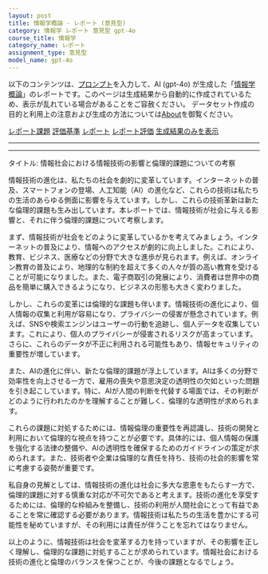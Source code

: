 ```yaml
---
layout: post
title: 情報学概論 - レポート (意見型)
category: 情報学 レポート 意見型 gpt-4o
course_title: 情報学
category_name: レポート
assignment_type: 意見型
model_name: gpt-4o
---
```


以下のコンテンツは、[プロンプト](https://github.com/takedatoshiyuki/synthetic_assignments/tree/main/generated/情報学/gpt-4o/prompt_レポート-意見型.md)を入力して、AI (gpt-4o) が生成した「[情報学概論](/contents/情報学/)」のレポートです。このページは生成結果から自動的に作成されているため、表示が乱れている場合があることをご容赦ください。
データセット作成の目的と利用上の注意および生成の方法については[About](/About)を御覧ください。

[レポート課題](../レポート課題-意見型)
[評価基準](../評価基準-意見型)
[レポート](../レポート-意見型)
[レポート評価](../レポート評価-意見型)
[生成結果のみを表示](https://github.com/takedatoshiyuki/synthetic_assignments/tree/main/generated/情報学/gpt-4o/レポート-意見型.md)
  

***
***
  
タイトル: 情報社会における情報技術の影響と倫理的課題についての考察

情報技術の進化は、私たちの社会を劇的に変革しています。インターネットの普及、スマートフォンの登場、人工知能（AI）の進化など、これらの技術は私たちの生活のあらゆる側面に影響を与えています。しかし、これらの技術革新は新たな倫理的課題も生み出しています。本レポートでは、情報技術が社会に与える影響と、それに伴う倫理的課題について考察します。

まず、情報技術が社会をどのように変革しているかを考えてみましょう。インターネットの普及により、情報へのアクセスが劇的に向上しました。これにより、教育、ビジネス、医療などの分野で大きな進歩が見られます。例えば、オンライン教育の普及により、地理的な制約を超えて多くの人々が質の高い教育を受けることが可能になりました。また、電子商取引の発展により、消費者は世界中の商品を簡単に購入できるようになり、ビジネスの形態も大きく変わりました。

しかし、これらの変革には倫理的な課題も伴います。情報技術の進化により、個人情報の収集と利用が容易になり、プライバシーの侵害が懸念されています。例えば、SNSや検索エンジンはユーザーの行動を追跡し、個人データを収集しています。これにより、個人のプライバシーが侵害されるリスクが高まっています。さらに、これらのデータが不正に利用される可能性もあり、情報セキュリティの重要性が増しています。

また、AIの進化に伴い、新たな倫理的課題が浮上しています。AIは多くの分野で効率性を向上させる一方で、雇用の喪失や意思決定の透明性の欠如といった問題を引き起こしています。特に、AIが人間の判断を代替する場面では、その判断がどのように行われたのかを理解することが難しく、倫理的な透明性が求められます。

これらの課題に対処するためには、情報倫理の重要性を再認識し、技術の開発と利用において倫理的な視点を持つことが必要です。具体的には、個人情報の保護を強化する法律の整備や、AIの透明性を確保するためのガイドラインの策定が求められます。また、技術者や企業は倫理的な責任を持ち、技術の社会的影響を常に考慮する姿勢が重要です。

私自身の見解としては、情報技術の進化は社会に多大な恩恵をもたらす一方で、倫理的課題に対する慎重な対応が不可欠であると考えます。技術の進化を享受するためには、倫理的な枠組みを整備し、技術の利用が人間社会にとって有益であることを常に確認する必要があります。情報技術は私たちの生活を豊かにする可能性を秘めていますが、その利用には責任が伴うことを忘れてはなりません。

以上のように、情報技術は社会を変革する力を持っていますが、その影響を正しく理解し、倫理的な課題に対処することが求められています。情報社会における技術の進化と倫理のバランスを保つことが、今後の課題となるでしょう。
